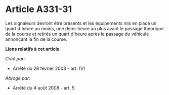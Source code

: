 # Article A331-31

Les signaleurs devront être présents et les équipements mis en place un quart d'heure au moins, une demi-heure au plus avant
le passage théorique de la course et retirés un quart d'heure après le passage du véhicule annonçant la fin de la course.

**Liens relatifs à cet article**

_Créé par_:

  - Arrêté du 28 février 2008 - art. (V)

_Abrogé par_:

  - Arrêté du 4 août 2008 - art. 5
